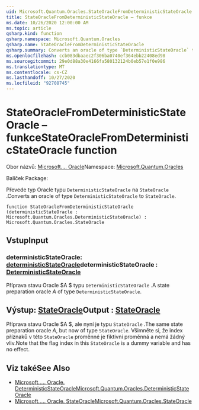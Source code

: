 ```yaml
---
uid: Microsoft.Quantum.Oracles.StateOracleFromDeterministicStateOracle
title: StateOracleFromDeterministicStateOracle – funkce
ms.date: 10/26/2020 12:00:00 AM
ms.topic: article
qsharp.kind: function
qsharp.namespace: Microsoft.Quantum.Oracles
qsharp.name: StateOracleFromDeterministicStateOracle
qsharp.summary: Converts an oracle of type `DeterministicStateOracle` to `StateOracle`.
ms.openlocfilehash: ccb083dbaaec2f306ba0740ef364ebb22408ed98
ms.sourcegitcommit: 29e0d88a30e4166fa580132124b0eb57e1f0e986
ms.translationtype: MT
ms.contentlocale: cs-CZ
ms.lasthandoff: 10/27/2020
ms.locfileid: "92708745"
---
```

# <a name="stateoraclefromdeterministicstateoracle-function"></a><span data-ttu-id="c9bbf-102">StateOracleFromDeterministicStateOracle – funkce</span><span class="sxs-lookup"><span data-stu-id="c9bbf-102">StateOracleFromDeterministicStateOracle function</span></span>

<span data-ttu-id="c9bbf-103">Obor názvů: [Microsoft.... Oracle](xref:Microsoft.Quantum.Oracles)</span><span class="sxs-lookup"><span data-stu-id="c9bbf-103">Namespace: [Microsoft.Quantum.Oracles](xref:Microsoft.Quantum.Oracles)</span></span>

<span data-ttu-id="c9bbf-104">Balíček [](https://nuget.org/packages/)</span><span class="sxs-lookup"><span data-stu-id="c9bbf-104">Package: [](https://nuget.org/packages/)</span></span>


<span data-ttu-id="c9bbf-105">Převede typ Oracle typu `DeterministicStateOracle` na `StateOracle` .</span><span class="sxs-lookup"><span data-stu-id="c9bbf-105">Converts an oracle of type `DeterministicStateOracle` to `StateOracle`.</span></span>

```qsharp
function StateOracleFromDeterministicStateOracle (deterministicStateOracle : Microsoft.Quantum.Oracles.DeterministicStateOracle) : Microsoft.Quantum.Oracles.StateOracle
```


## <a name="input"></a><span data-ttu-id="c9bbf-106">Vstup</span><span class="sxs-lookup"><span data-stu-id="c9bbf-106">Input</span></span>

### <a name="deterministicstateoracle--deterministicstateoracle"></a><span data-ttu-id="c9bbf-107">deterministicStateOracle: [deterministicStateOracle](xref:Microsoft.Quantum.Oracles.DeterministicStateOracle)</span><span class="sxs-lookup"><span data-stu-id="c9bbf-107">deterministicStateOracle : [DeterministicStateOracle](xref:Microsoft.Quantum.Oracles.DeterministicStateOracle)</span></span>

<span data-ttu-id="c9bbf-108">Příprava stavu Oracle $A $ typu `DeterministicStateOracle` .</span><span class="sxs-lookup"><span data-stu-id="c9bbf-108">A state preparation oracle $A$ of type `DeterministicStateOracle`.</span></span>



## <a name="output--stateoracle"></a><span data-ttu-id="c9bbf-109">Výstup: [StateOracle](xref:Microsoft.Quantum.Oracles.StateOracle)</span><span class="sxs-lookup"><span data-stu-id="c9bbf-109">Output : [StateOracle](xref:Microsoft.Quantum.Oracles.StateOracle)</span></span>

<span data-ttu-id="c9bbf-110">Příprava stavu Oracle $A $, ale nyní je typu `StateOracle` .</span><span class="sxs-lookup"><span data-stu-id="c9bbf-110">The same state preparation oracle $A$, but now of type `StateOracle`.</span></span> <span data-ttu-id="c9bbf-111">Všimněte si, že index příznaků v této `StateOracle` proměnné je fiktivní proměnná a nemá žádný vliv.</span><span class="sxs-lookup"><span data-stu-id="c9bbf-111">Note that the flag index in this `StateOracle` is a dummy variable and has no effect.</span></span>

## <a name="see-also"></a><span data-ttu-id="c9bbf-112">Viz také</span><span class="sxs-lookup"><span data-stu-id="c9bbf-112">See Also</span></span>

- [<span data-ttu-id="c9bbf-113">Microsoft..... Oracle. DeterministicStateOracle</span><span class="sxs-lookup"><span data-stu-id="c9bbf-113">Microsoft.Quantum.Oracles.DeterministicStateOracle</span></span>](xref:Microsoft.Quantum.Oracles.DeterministicStateOracle)
- [<span data-ttu-id="c9bbf-114">Microsoft..... Oracle. StateOracle</span><span class="sxs-lookup"><span data-stu-id="c9bbf-114">Microsoft.Quantum.Oracles.StateOracle</span></span>](xref:Microsoft.Quantum.Oracles.StateOracle)